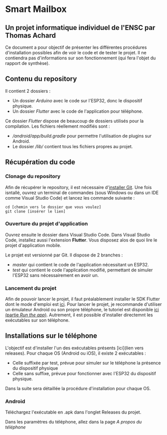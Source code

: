 # Smart Mailbox
## Un projet informatique individuel de l'ENSC par Thomas Achard

Ce document a pour objectif de présenter les différentes procédures d'installation possibles afin de voir le code et de tester le projet. Il ne contiendra pas d'informations sur son fonctionnement (qui fera l'objet du rapport de synthèse).

## Contenu du repository

Il contient 2 dossiers :
- Un dossier *Arduino* avec le code sur l'ESP32, donc le dispositif physique.
- Un dossier *Flutter* avec le code de l'application pour téléphone.

Ce dossier *Flutter* dispose de beaucoup de dossiers utilisés pour la compilation. Les fichiers réellement modifiés sont :
- */android/app/build.gradle* pour permettre l'utilisation de plugins sur Android.
- Le dossier */lib/* contient tous les fichiers propres au projet.

## Récupération du code

### Clonage du repository

Afin de récupérer le repository, il est nécessaire d'[installer Git](https://git-scm.com/book/en/v2/Getting-Started-Installing-Git). Une fois isntallé, ouvrez un terminal de commandes (sous Windows ou dans un IDE comme Visual Studio Code) et lancez les commande suivante :
```
cd [chemin vers le dossier que vous voulez]
git clone [insérer le lien]
```
### Ouverture du projet d'application

Ouvrez ensuite le dossier dans Visual Studio Code.
Dans Visual Studio Code, installez aussi l'extension **Flutter**.
Vous disposez alos de quoi lire le projet d'application mobile.

Le projet est versionné par Git. Il dispose de 2 branches :
- *master* qui contient le code de l'application nécessitant un ESP32.
- *test* qui contient le code l'application modifié, permettant de simuler l'ESP32 sans nécessairement en avoir un.

### Lancement du projet

Afin de pouvoir lancer le projet, il faut préalablement installer le SDK Flutter dont le mode d'emploi est [ici](https://docs.flutter.dev/get-started/install).
Pour lancer le projet, je recommande d'utiliser un émulateur Android ou son propre téléphone, le tutoriel est disponible [ici (partie *Run the app*)](https://docs.flutter.dev/get-started/test-drive?tab=vscode). Autrement, il est possible d'installer directemnt les exécutables sur son téléphone.

## Installations sur le téléphone

L'objectif est d'installer l'un des exécutables présents [ici](lien vers releases). Pour chaque OS (Android ou iOS), il existe 2 exécutables :
- Celle suffixée par test, prévue pour simuler sur le téléphone la présence du dispositif physique
- Celle sans suffixe, prévue pour fonctionner avec l'ESP32 du dispositif physique.

Dans la suite sera détaillée la procédure d'installation pour chaque OS.

### Android

Téléchargez l'exécutable en .apk dans l'onglet Releases du projet.

Dans les paramètres du téléphone, allez dans la page *A propos du téléphone*
